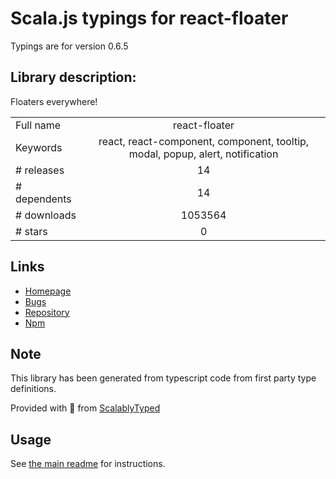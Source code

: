 
# Scala.js typings for react-floater

Typings are for version 0.6.5

## Library description:
Floaters everywhere!

|                    |                 |
| ------------------ | :-------------: |
| Full name          | react-floater |
| Keywords           | react, react-component, component, tooltip, modal, popup, alert, notification |
| # releases         | 14 |
| # dependents       | 14 |
| # downloads        | 1053564 |
| # stars            | 0 |

## Links
- [Homepage](https://github.com/gilbarbara/react-floater#readme)
- [Bugs](https://github.com/gilbarbara/react-floater/issues)
- [Repository](https://github.com/gilbarbara/react-floater)
- [Npm](https://www.npmjs.com/package/react-floater)
    


## Note
This library has been generated from typescript code from first party type definitions.

Provided with :purple_heart: from [ScalablyTyped](https://github.com/oyvindberg/ScalablyTyped)

## Usage
See [the main readme](../../readme.md) for instructions.


